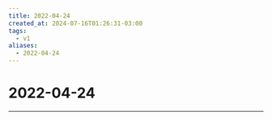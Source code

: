 ```yaml
---
title: 2022-04-24
created_at: 2024-07-16T01:26:31-03:00
tags:
  - v1
aliases:
  - 2022-04-24
---
```

# 2022-04-24
---

